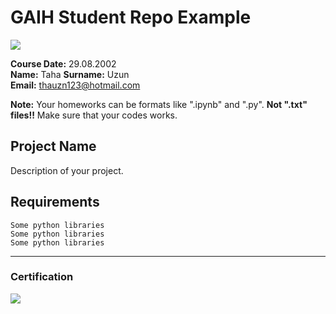 # GAIH Student Repo Example
![](img/newlogo.png)

**Course Date:** 29.08.2002  
**Name:** Taha 
**Surname:** Uzun  
**Email:** thauzn123@hotmail.com

**Note:** Your homeworks can be formats like ".ipynb" and ".py". **Not ".txt" files!!** Make sure that your codes works.  

## Project Name
Description of your project.

## Requirements
```
Some python libraries
Some python libraries
Some python libraries
```
---

### Certification
![](https://user-images.githubusercontent.com/81980371/113599207-f65b7c80-9646-11eb-99ec-4404fbcf6c6d.png)


